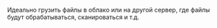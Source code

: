 Идеально грузить файлы в облако или на другой сервер, где файлы будут обрабатываться, сканироваться и т.д.
